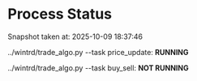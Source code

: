 # Process Status

Snapshot taken at: 2025-10-09 18:37:46

../wintrd/trade_algo.py --task price_update: **RUNNING**

../wintrd/trade_algo.py --task buy_sell: **NOT RUNNING**

